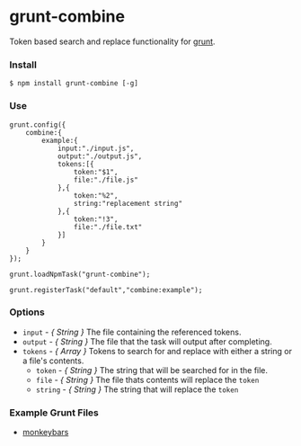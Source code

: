 # grunt-combine

Token based search and replace functionality for [grunt](https://github.com/gruntjs/grunt/).

### Install

	$ npm install grunt-combine [-g]

### Use

	grunt.config({
		combine:{
			example:{
				input:"./input.js",
				output:"./output.js",
				tokens:[{
					token:"$1",
					file:"./file.js"
				},{
					token:"%2",
					string:"replacement string"
				},{
					token:"!3",
					file:"./file.txt"
				}]
			}
		}
	});

	grunt.loadNpmTask("grunt-combine");

	grunt.registerTask("default","combine:example");

### Options

* `input`  - *{ String }* The file containing the referenced tokens.
* `output` - *{ String }* The file that the task will output after completing.
* `tokens` - *{ Array }* Tokens to search for and replace with either a string or a file's contents.
	* `token`  - *{ String }* The string that will be searched for in the file.
	* `file`   - *{ String }* The file thats contents will replace the `token`
	* `string` - *{ String }* The string that will replace the `token`

### Example Grunt Files

* [monkeybars](https://github.com/mcgaryes/monkeybars/blob/master/build/grunt.js)